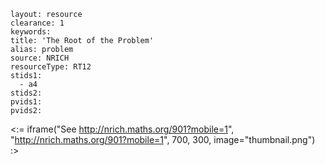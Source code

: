 ````
layout: resource
clearance: 1
keywords:
title: 'The Root of the Problem'
alias: problem
source: NRICH
resourceType: RT12
stids1: 
  - a4
stids2:
pvids1:
pvids2:

````

<:= iframe("See http://nrich.maths.org/901?mobile=1", "http://nrich.maths.org/901?mobile=1", 700, 300, image="thumbnail.png") :>

